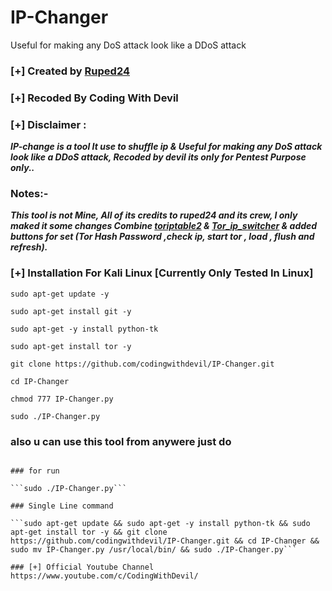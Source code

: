 # IP-Changer
Useful for making any DoS attack look like a DDoS attack

### [+] Created by  [Ruped24](https://github.com/ruped24/) 

### [+] Recoded By Coding With Devil

### [+] Disclaimer :
***IP-change is a tool It use to shuffle ip & Useful for making any DoS attack look like a DDoS attack, Recoded by devil its only for Pentest Purpose only..***

### Notes:- 
***This tool is not Mine, All of its credits to ruped24 and its crew, I only maked it some changes 
    Combine [toriptable2](https://github.com/ruped24/toriptables2.git) & [Tor_ip_switcher](https://github.com/ruped24/tor_ip_switcher.git) & added buttons for set (Tor Hash Password ,check ip, 
    start tor , load , flush and refresh).***


### [+] Installation For Kali Linux [Currently Only Tested In Linux]

```sudo apt-get update -y```

```sudo apt-get install git -y```

```sudo apt-get -y install python-tk```

```sudo apt-get install tor -y```

```git clone https://github.com/codingwithdevil/IP-Changer.git```

```cd IP-Changer```

```chmod 777 IP-Changer.py```

```sudo ./IP-Changer.py```

### also u can use this tool from anywere just do  

```sudo cp IP-Changer.py /usr/local/bin/

### for run 

```sudo ./IP-Changer.py```

### Single Line command

```sudo apt-get update && sudo apt-get -y install python-tk && sudo apt-get install tor -y && git clone https://github.com/codingwithdevil/IP-Changer.git && cd IP-Changer && sudo mv IP-Changer.py /usr/local/bin/ && sudo ./IP-Changer.py```

### [+] Official Youtube Channel https://www.youtube.com/c/CodingWithDevil/
